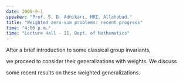 ```yaml
---
date: 2009-9-1
speaker: "Prof. S. D. Adhikari, HRI, Allahabad."
title: "Weighted zero-sum problems: recent progress"
time: "4:00 p.m." 
time: "Lecture Hall - II, Dept. of Mathematics"
---
```

After a brief introduction to some classical group invariants,

we proceed to consider their generalizations with weights. We discuss

some recent results on these weighted generalizations.
